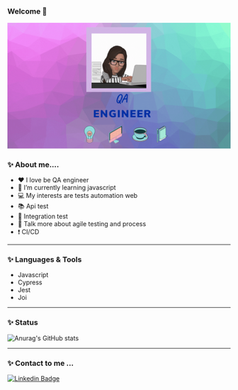 ### Welcome 👋


<img src=Lucy_degrade.gif width="100%" height="50%">


 ###  ✨ <b>About me...</b>. 
 

 - ❤️ I love be QA engineer 
 - 🌱 I’m currently learning javascript    
 - 💻 My interests are tests automation web
 - 📚 Api test 
 - 📖 Integration test  
 - 🎯 Talk more about agile testing and process
 - ❗ CI/CD      

 ---

### ✨ <b> Languages & Tools</b></br> 

-  Javascript
-  Cypress
-  Jest
-  Joi


---
### ✨ <b>Status</b> </br>

 ![Anurag's GitHub stats](https://github-readme-stats.vercel.app/api?username=LucileneMartins&show_icons=true&theme=radical)

---

### ✨ <b>Contact to me ...</b>


[![Linkedin Badge](https://img.shields.io/badge/-LinkedIn-blue?style=flat-square&logo=Linkedin&logoColor=white&link=https://www.linkedin.com/in/lucilene-martins-629a5021/?locale=en_US)](https://www.linkedin.com/in/lucilene-martins-629a5021/?locale=en_US) 



<!--
**LucileneMartins/LucileneMartins** is a ✨ _special_ ✨ repository because its `README.md` (this file) appears on your GitHub profile.

Here are some ideas to get you started:

- 🔭 I’m currently working on ...
- 🌱 I’m currently learning ...
- 👯 I’m looking to collaborate on ...
- 🤔 I’m looking for help with ...
- 💬 Ask me about ...
- 📫 How to reach me: ...
- 😄 Pronouns: ...
- ⚡ Fun fact: ...
-->
